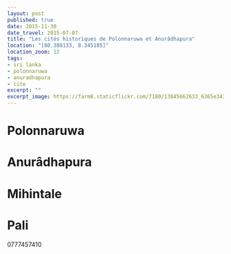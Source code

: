 ```yaml
---
layout: post
published: true
date: 2015-11-30
date_travel: 2015-07-07
title: "Les cités historiques de Polonnaruwa et Anurâdhapura"
location: "[80.388133, 8.345185]"
location_zoom: 12
tags:
- sri lanka
- polonnaruwa
- anuradhapura
- cite
excerpt: ""
excerpt_image: https://farm8.staticflickr.com/7180/13845662633_6365e34316_c.jpg
---
```


# Polonnaruwa

# Anurâdhapura

# Mihintale

# Pali
0777457410
